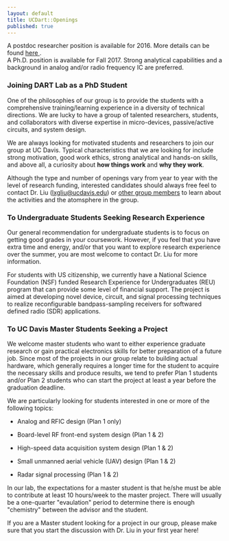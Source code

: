 ```yaml
---
layout: default
title: UCDart::Openings
published: true
---
```

<div class="alert alert-info">
    A postdoc researcher position is available for 2016. More details can be found <a href="postdoc-spar.html"> here </a>.
</div>


<div class="alert alert-info">
    A Ph.D. position is available for Fall 2017. Strong analytical capabilities and a background in analog and/or radio frequency IC are preferred.
</div>

### Joining DART Lab as a PhD Student

One of the philosophies of our group is to provide the students with a comprehensive training/learning experience in a diversity of technical directions. We are lucky to have a group of talented researchers, students, and collaborators with diverse expertise in micro-devices, passive/active circuits, and system design. 

We are always looking for motivated students and researchers to join our group at UC Davis. Typical characteristics that we are looking for include strong motivation, good work ethics, strong analytical and hands-on skills, and above all, a curiosity about <strong>how things work </strong> and <strong>why they work</strong>. 

Although the type and number of openings vary from year to year with the level of research funding, interested candidates should always free feel to contact Dr. Liu (lxgliu@ucdavis.edu) or [other group members](/people/) to learn about the activities and the atomsphere in the group. 

### To Undergraduate Students Seeking Research Experience

Our general recommendation for undergraduate students is to focus on getting good grades in your coursework. However, if you feel that you have extra time and energy, and/or that you want to explore research experience over the summer, you are most welcome to contact Dr. Liu for more information. 

For students with US citizenship, we currently have a National Science Foundation (NSF) funded Research Experience for Undergraduates (REU) program that can provide some level of financial support. The project is aimed at developing novel device, circuit, and signal processing techniques to realize reconfigurable bandpass-sampling receivers for softwared defined radio (SDR) applications. 

### To UC Davis Master Students Seeking a Project

We welcome master students who want to either experience graduate research or gain practical electronics skills for better preparation of a future job. Since most of the projects in our group relate to building actual hardware, which generally requires a longer time for the student to acquire the necessary skills and produce results, we tend to prefer Plan 1 students and/or Plan 2 students who can start the project at least a year before the graduation deadline. 

We are particularly looking for students interested in one or more of the following topics:

 - Analog and RFIC design (Plan 1 only)
 
 - Board-level RF front-end system design (Plan 1 & 2)
 
 - High-speed data acquisition system design (Plan 1 & 2)
 
 - Small unmanned aerial vehicle (UAV) design (Plan 1 & 2)
 
 - Radar signal processing (Plan 1 & 2)

In our lab, the expectations for a master student is that he/she must be able to contribute at least 10 hours/week to the master project. There will usually be a one-quarter "evaulation" period to determine there is enough "chemistry" between the advisor and the student. 

If you are a Master student looking for a project in our group, please make sure that you start the discussion with Dr. Liu in your first year here!
